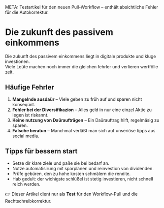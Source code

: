 META: Testartikel für den neuen Pull-Workflow – enthält absichtliche Fehler für die Autokorrektur.

# Die zukunft des passivem einkommens

Die zukunft des passivem einkommens liegt in digitale produkte und kluge investionen.  
Viele Leüte machen noch immer die gleichen fehrler und verlieren wertfölle zeit.

## Häufige Fehrler

1. **Mangelnde ausdaür** – Viele geben zu früh auf und sparen nicht konseqünt.  
2. **Fehler bei der Diversifikazion** – Alles geld in nur eine einzel Aktie zu legen ist riskannt.  
3. **Keine nutzung von Daüraufträgen** – Ein Daürauftrag hilft, regelmäsig zu sparen.  
4. **Falsche beratun** – Manchmal verläßt man sich auf unseriöse tipps aus social media.  

## Tipps für bessern start

- Setze dir klare ziele und paße sie bei bedarf an.  
- Nutze automatisirung mit sparplänen und reinvestion von dividenden.  
- Prüfe gebüren, den zu hohe kosten schmälern die rendite.  
- Hab gedult: der wichigste schlüßel ist stetig investieren, nicht schnell reich werden.

👉 Dieser Artikel dient nur als **Test** für den Workflow-Pull und die Rechtschreibkorrektur.
